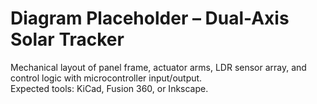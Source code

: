 # Diagram Placeholder – Dual-Axis Solar Tracker

Mechanical layout of panel frame, actuator arms, LDR sensor array, and control logic with microcontroller input/output.  
Expected tools: KiCad, Fusion 360, or Inkscape.
